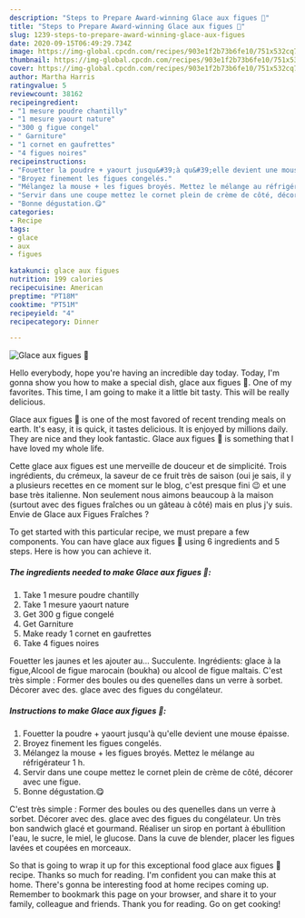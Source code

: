 ```yaml
---
description: "Steps to Prepare Award-winning Glace aux figues 🍦"
title: "Steps to Prepare Award-winning Glace aux figues 🍦"
slug: 1239-steps-to-prepare-award-winning-glace-aux-figues
date: 2020-09-15T06:49:29.734Z
image: https://img-global.cpcdn.com/recipes/903e1f2b73b6fe10/751x532cq70/glace-aux-figues-🍦-photo-principale-de-la-recette.jpg
thumbnail: https://img-global.cpcdn.com/recipes/903e1f2b73b6fe10/751x532cq70/glace-aux-figues-🍦-photo-principale-de-la-recette.jpg
cover: https://img-global.cpcdn.com/recipes/903e1f2b73b6fe10/751x532cq70/glace-aux-figues-🍦-photo-principale-de-la-recette.jpg
author: Martha Harris
ratingvalue: 5
reviewcount: 38162
recipeingredient:
- "1 mesure poudre chantilly"
- "1 mesure yaourt nature"
- "300 g figue congel"
- " Garniture"
- "1 cornet en gaufrettes"
- "4 figues noires"
recipeinstructions:
- "Fouetter la poudre + yaourt jusqu&#39;à qu&#39;elle devient une mouse épaisse."
- "Broyez finement les figues congelés."
- "Mélangez la mouse + les figues broyés. Mettez le mélange au réfrigérateur 1 h."
- "Servir dans une coupe mettez le cornet plein de crème de côté, décorer avec une figue."
- "Bonne dégustation.😋"
categories:
- Recipe
tags:
- glace
- aux
- figues

katakunci: glace aux figues 
nutrition: 199 calories
recipecuisine: American
preptime: "PT18M"
cooktime: "PT51M"
recipeyield: "4"
recipecategory: Dinner

---
```



![Glace aux figues 🍦](https://img-global.cpcdn.com/recipes/903e1f2b73b6fe10/751x532cq70/glace-aux-figues-🍦-photo-principale-de-la-recette.jpg)

Hello everybody, hope you're having an incredible day today. Today, I'm gonna show you how to make a special dish, glace aux figues 🍦. One of my favorites. This time, I am going to make it a little bit tasty. This will be really delicious.

Glace aux figues 🍦 is one of the most favored of recent trending meals on earth. It's easy, it is quick, it tastes delicious. It is enjoyed by millions daily. They are nice and they look fantastic. Glace aux figues 🍦 is something that I have loved my whole life.

Cette glace aux figues est une merveille de douceur et de simplicité. Trois ingrédients, du crémeux, la saveur de ce fruit très de saison (oui je sais, il y a plusieurs recettes en ce moment sur le blog, c&#39;est presque fini 😉 et une base très italienne. Non seulement nous aimons beaucoup à la maison (surtout avec des figues fraîches ou un gâteau à côté) mais en plus j&#39;y suis. Envie de Glace aux Figues Fraîches ?


To get started with this particular recipe, we must prepare a few components. You can have glace aux figues 🍦 using 6 ingredients and 5 steps. Here is how you can achieve it.

<!--inarticleads1-->

##### The ingredients needed to make Glace aux figues 🍦:

1. Take 1 mesure poudre chantilly
1. Take 1 mesure yaourt nature
1. Get 300 g figue congelé
1. Get  Garniture
1. Make ready 1 cornet en gaufrettes
1. Take 4 figues noires


Fouetter les jaunes et les ajouter au… Succulente. Ingrédients: glace à la figue,Alcool de figue marocain (boukha) ou alcool de figue maltais. C&#39;est très simple : Former des boules ou des quenelles dans un verre à sorbet. Décorer avec des. glace avec des figues du congélateur. 

<!--inarticleads2-->

##### Instructions to make Glace aux figues 🍦:

1. Fouetter la poudre + yaourt jusqu&#39;à qu&#39;elle devient une mouse épaisse.
1. Broyez finement les figues congelés.
1. Mélangez la mouse + les figues broyés. Mettez le mélange au réfrigérateur 1 h.
1. Servir dans une coupe mettez le cornet plein de crème de côté, décorer avec une figue.
1. Bonne dégustation.😋


C&#39;est très simple : Former des boules ou des quenelles dans un verre à sorbet. Décorer avec des. glace avec des figues du congélateur. Un très bon sandwich glacé et gourmand. Réaliser un sirop en portant à ébullition l&#39;eau, le sucre, le miel, le glucose. Dans la cuve de blender, placer les figues lavées et coupées en morceaux. 

So that is going to wrap it up for this exceptional food glace aux figues 🍦 recipe. Thanks so much for reading. I'm confident you can make this at home. There's gonna be interesting food at home recipes coming up. Remember to bookmark this page on your browser, and share it to your family, colleague and friends. Thank you for reading. Go on get cooking!
